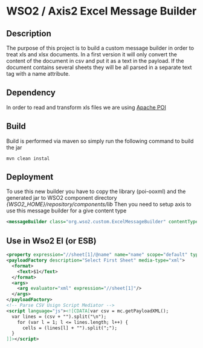 # WSO2 / Axis2 Excel Message Builder

## Description
The purpose of this project is to build a custom message builder in order to treat xls and xlsx documents. In a first version it will only convert the content of the document in csv and put it as a text in the payload. 
If the document contains several sheets they will be all parsed in a separate text tag with a name attribute.

## Dependency
In order to read and transform xls files we are using [Apache POI](https://poi.apache.org/)

## Build
Build is performed via maven so simply run the following command to build the jar

```
mvn clean instal
```

## Deployment
To use this new builder you have to copy the library (poi-ooxml) and the generated jar to WSO2 component directory  *{WSO2_HOME}/repository/components/lib*
Then you need to setup axis to use this message builder for a give content type

```xml
<messageBuilder class="org.wso2.custom.ExcelMessageBuilder" contentType="application/binary"/> 
```
## Use in Wso2 EI (or ESB)

```xml
<property expression="//sheet[1]/@name" name="name" scope="default" type="STRING"/>
<payloadFactory description="Select First Sheet" media-type="xml">
  <format>
    <Text>$1</Text>
  </format>
  <args>
    <arg evaluator="xml" expression="//sheet[1]"/>
  </args>
</payloadFactory>
<!-- Parse CSV Usign Script Mediator -->
<script language="js"><![CDATA[var csv = mc.getPayloadXML();   
  var lines = (csv + "").split("\n");
 	for (var l = 1; l <= lines.length; l++) {
 	  cells = (lines[l] + "").split(";");
  }
]]></script>
```
